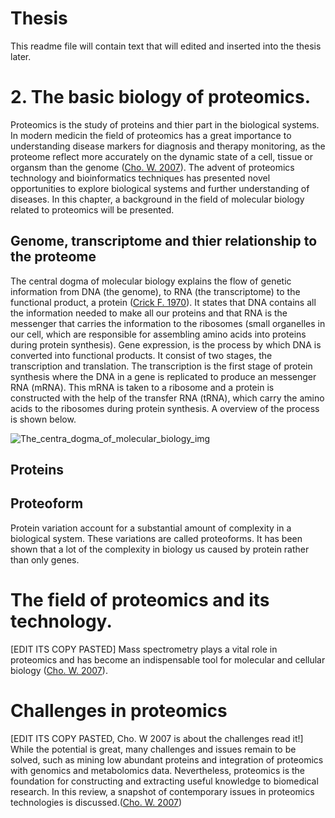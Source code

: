 # Thesis
This readme file will contain text that will edited and inserted into the thesis later.

# 2. The basic biology of proteomics.
Proteomics is the study of proteins and thier part in the biological systems. In modern medicin the field of proteomics has a great importance to understanding disease markers for diagnosis and therapy monitoring, as the proteome reflect more accurately on the dynamic state of a cell, tissue or organsm than the genome ([Cho. W. 2007](https://www.ncbi.nlm.nih.gov/pmc/articles/PMC5054093/)). The advent of proteomics technology and bioinformatics techniques has presented novel opportunities to explore biological systems and further understanding of diseases. In this chapter, a background in the field of molecular biology related to proteomics will be presented.

## Genome, transcriptome and thier relationship to the proteome
The central dogma of molecular biology explains the flow of genetic information from DNA (the genome), to RNA (the transcriptome) to the functional product, a protein ([Crick F. 1970](https://www.nature.com/articles/227561a0)). It states that DNA contains all the information needed to make all our proteins and that RNA is the messenger that carries the information to the ribosomes (small organelles in our cell, which are responsible for assembling amino acids into proteins during protein synthesis). Gene expression, is the process by which DNA is converted into functional products. It consist of two stages, the transcription and translation. The transcription is the first stage of protein synthesis where the DNA in a gene is replicated to produce an messenger RNA (mRNA). This mRNA is taken to a ribosome and a protein is constructed with the help of the transfer RNA (tRNA), which carry the amino acids to the ribosomes during protein synthesis. A overview of the process is shown below.

 <!---![The_centra_dogma_of_molecular_biology_img](https://cdn1.byjus.com/wp-content/uploads/2018/11/Central-Dogma-DNA-to-RNA-to-Protein.png)-->
![The_centra_dogma_of_molecular_biology_img](https://www.yourgenome.org/sites/default/files/illustrations/diagram/dna_central_dogma_yourgenome.png)


## Proteins

## Proteoform 
Protein variation account for a substantial amount of complexity in a biological system. These variations are called proteoforms. It has been shown that a lot of the complexity in biology us caused by protein rather than only genes. 

# The field of proteomics and its technology.
[EDIT ITS COPY PASTED]
Mass spectrometry plays a vital role in proteomics and has become an indispensable tool for molecular and cellular biology ([Cho. W. 2007](https://www.ncbi.nlm.nih.gov/pmc/articles/PMC5054093/)).

# Challenges in proteomics
[EDIT ITS COPY PASTED, Cho. W 2007 is about the challenges read it!]
While the potential is great, many challenges and issues remain to be solved, such as mining low abundant proteins and integration of proteomics with genomics and metabolomics data. Nevertheless, proteomics is the foundation for constructing and extracting useful knowledge to biomedical research. In this review, a snapshot of contemporary issues in proteomics technologies is discussed.([Cho. W. 2007](https://www.ncbi.nlm.nih.gov/pmc/articles/PMC5054093/))
